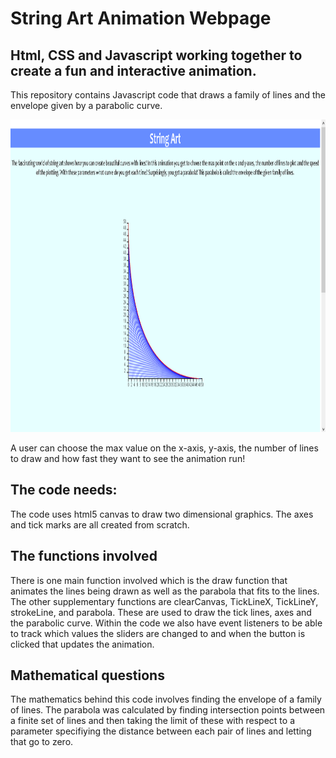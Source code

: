 # String Art Animation Webpage


## Html, CSS and Javascript working together to create a fun and interactive animation.
This repository contains Javascript code that draws a family of lines and the envelope given by a parabolic curve.  

<img src="stringartpage.png" alt="alt text" width="800" height="500">

A user can choose the max value on the x-axis, y-axis, the number of lines to draw and how fast they want to see the animation run!  

## The code needs:
The code uses html5 canvas to draw two dimensional graphics.  The axes and tick marks are all created from scratch.

## The functions involved
There is one main function involved which is the draw function that animates the lines being drawn as well as the parabola that fits to the lines.  The other supplementary functions are clearCanvas, TickLineX, TickLineY, strokeLine, and parabola.  These are used to draw the tick lines, axes and the parabolic curve. Within the code we also have event listeners to be able to track which values the sliders are changed to and when the button is clicked that updates the animation. 

## Mathematical questions

The mathematics behind this code involves finding the envelope of a family of lines.  The parabola was calculated by finding intersection points between a finite set of lines and then taking the limit of these with respect to a parameter specifiying the distance between each pair of lines and letting that go to zero.

